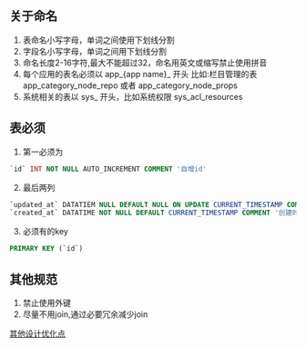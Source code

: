 ## 关于命名
1. 表命名小写字母，单词之间使用下划线分割
2. 字段名小写字母，单词之间用下划线分割
3. 命名长度2-16字符,最大不能超过32，命名用英文或缩写禁止使用拼音
4. 每个应用的表名必须以 app_{app name}_ 开头 比如:栏目管理的表 app_category_node_repo 或者 app_category_node_props
5. 系统相关的表以 sys_ 开头，比如系统权限 sys_acl_resources
## 表必须
1. 第一必须为
```sql
`id` INT NOT NULL AUTO_INCREMENT COMMENT '自增id'
```
2. 最后两列
```sql
`updated_at` DATATIEM NULL DEFAULT NULL ON UPDATE CURRENT_TIMESTAMP COMMENT '更新时间',
`created_at` DATATIME NOT NULL DEFAULT CURRENT_TIMESTAMP COMMENT '创建时间',
```
3. 必须有的key
```sql
PRIMARY KEY (`id`)
```
## 其他规范
1. 禁止使用外键
2. 尽量不用join,通过必要冗余减少join

[其他设计优化点](http://www.liuyushuai.com/2017/08/08/mysql/%E6%95%B0%E6%8D%AE%E5%BA%93%E8%AE%BE%E8%AE%A1%E5%8F%8A%E4%BC%98%E5%8C%96%E7%82%B9/)
